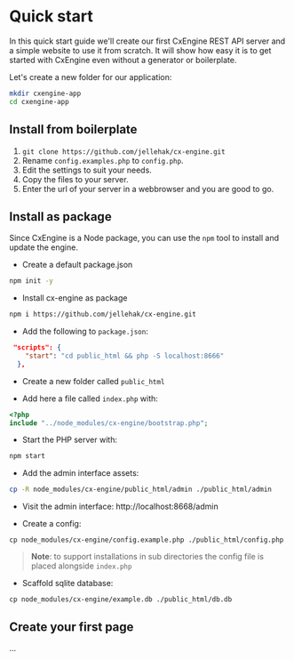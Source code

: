 
# Quick start
In this quick start guide we'll create our first CxEngine REST API server and a simple website to use it from scratch. It will show how easy it is to get started with CxEngine even without a generator or boilerplate.
 
Let's create a new folder for our application:
```sh
mkdir cxengine-app
cd cxengine-app
```

## Install from boilerplate
1. `git clone https://github.com/jellehak/cx-engine.git`
1. Rename `config.examples.php` to `config.php`.
2. Edit the settings to suit your needs.
3. Copy the files to your server.
4. Enter the url of your server in a webbrowser and you are good to go.


## Install as package
Since CxEngine is a Node package, you can use the `npm` tool to install and update the engine.

- Create a default package.json
```sh
npm init -y
```

- Install cx-engine as package
```sh
npm i https://github.com/jellehak/cx-engine.git
```

<!-- > Tip: If you want to share an installation locally use `npm link cx-engine` -->

<!-- Run installer
```sh
php node_modules/cx-engine/install.php
``` -->

- Add the following to `package.json`:
```json
 "scripts": {
    "start": "cd public_html && php -S localhost:8666"
  },
```

- Create a new folder called `public_html`

- Add here a file called `index.php` with:
```php
<?php
include "../node_modules/cx-engine/bootstrap.php";
```
- Start the PHP server with:
```sh
npm start
```

- Add the admin interface assets:
```sh
cp -R node_modules/cx-engine/public_html/admin ./public_html/admin
```

- Visit the admin interface:
http://localhost:8668/admin

- Create a config:
```
cp node_modules/cx-engine/config.example.php ./public_html/config.php
```
> **Note**: to support installations in sub directories the config file is placed alongside `index.php`

- Scaffold sqlite database:
```
cp node_modules/cx-engine/example.db ./public_html/db.db
```

## Create your first page
...
